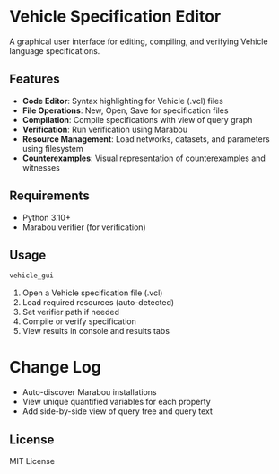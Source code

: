 # Vehicle Specification Editor

A graphical user interface for editing, compiling, and verifying Vehicle language specifications.

## Features

- **Code Editor**: Syntax highlighting for Vehicle (.vcl) files
- **File Operations**: New, Open, Save for specification files
- **Compilation**: Compile specifications with view of query graph
- **Verification**: Run verification using Marabou
- **Resource Management**: Load networks, datasets, and parameters using filesystem
- **Counterexamples**: Visual representation of counterexamples and witnesses

## Requirements

- Python 3.10+
- Marabou verifier (for verification)

## Usage

```bash
vehicle_gui
```

1. Open a Vehicle specification file (.vcl)
2. Load required resources (auto-detected)
3. Set verifier path if needed
4. Compile or verify specification
5. View results in console and results tabs

# Change Log
- Auto-discover Marabou installations
- View unique quantified variables for each property
- Add side-by-side view of query tree and query text

## License

MIT License

